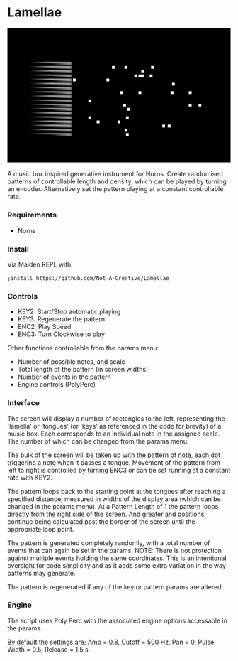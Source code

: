 # Lamellae
![A screenshot of the script in norns](./assets/lamellae_cover.png)

A music box inspired generative instrument for Norns.
Create randomised patterns of controllable length and density, which can be played by turning an encoder. Alternatively set the pattern playing at a constant controllable rate.

### Requirements
- Norns

### Install

Via Maiden REPL with
```
;install https://github.com/Not-A-Creative/Lamellae
```

### Controls

- KEY2: Start/Stop automatic playing
- KEY3: Regenerate the pattern
- ENC2: Play Speed
- ENC3: Turn Clockwise to play

Other functions controllable from the params menu:

- Number of possible notes, and scale
- Total length of the pattern (in screen widths)
- Number of events in the pattern
- Engine controls (PolyPerc)

### Interface

The screen will display a number of rectangles to the left, representing the 'lamella' or 'tongues' (or 'keys' as referenced in the code for brevity) of a music box. Each corresponds to an individual note in the assigned scale. The number of which can be changed from the params menu.

The bulk of the screen will be taken up with the pattern of note, each dot triggering a note when it passes a tongue. Movement of the pattern from left to right is controlled by turning ENC3 or can be set running at a constant rate with KEY2.

The pattern loops back to the starting point at the tongues after reaching a specified distance, measured in widths of the display area (which can be changed in the params menu). At a Pattern Length of 1 the pattern loops directly from the right side of the screen. And greater and positions continue being calculated past the border of the screen until the appropriate loop point.

The pattern is generated completely randomly, with a total number of events that can again be set in the params. NOTE: There is not protection against multiple events holding the same coordinates. This is an intentional oversight for code simplicity and as it adds some extra variation in the way patterns may generate.

The pattern is regenerated if any of the key or pattern params are altered.

### Engine

The script uses Poly Perc with the associated engine options accessable in the params.

By default the settings are; Amp = 0.8, Cutoff = 500 Hz, Pan = 0, Pulse Width = 0.5, Release = 1.5 s
